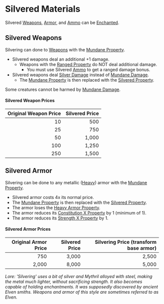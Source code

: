 # Silvered Materials
Silvered [Weapons](../Weapons.md), [Armor](../Armor.md), and [Ammo](../Individual%20Item%20Cards/Weapons/Weapon%20Properties/Ammo%20Property.md) can be [Enchanted](../../../Magic/Enchanting/Enchanting.md).
## Silvered Weapons
Silvering can done to [Weapons](../Weapons.md) with the [Mundane Property](Mundane%20Property.md).

- Silvered weapons deal an additional +1 damage.
	- Weapons with the [Ranged Property](../Individual%20Item%20Cards/Weapons/Weapon%20Properties/Ranged%20Property.md) do NOT deal additional damage.
		- You must use Silvered [Ammo](../Individual%20Item%20Cards/Weapons/Weapon%20Properties/Ammo%20Property.md) to get a ranged damage bonus.
- Silvered weapons deal [Silver Damage](../../../Damage%20Types/Silver%20Damage.md) instead of [Mundane Damage](../../../Damage%20Types/Mundane%20Damage.md).
	- The [Mundane Property](Mundane%20Property.md) is then replaced with the [Silvered Property](Silvered%20Property.md).

Some creatures cannot be harmed by [Mundane Damage](../../../Damage%20Types/Mundane%20Damage.md).
#### Silvered Weapon Prices

| Original Weapon Price | Silvered Price |
| --------------------: | -------------: |
|                    10 |            500 |
|                    25 |            750 |
|                    50 |          1,000 |
|                   100 |          1,250 |
|                   250 |          1,500 |
## Silvered Armor
Silvering can be done to any metallic ([Heavy](../Individual%20Item%20Cards/Armors/Armor%20Properties/Heavy%20Armor%20Property.md)) armor with the [Mundane Property](Mundane%20Property.md).

- Silvered armor costs 4x its normal price.
- The [Mundane Property](Mundane%20Property.md) is then replaced with the [Silvered Property](Silvered%20Property.md).
- The armor loses the [Heavy Armor Property](../Individual%20Item%20Cards/Armors/Armor%20Properties/Heavy%20Armor%20Property.md).
- The armor reduces its [Constitution X Property](../Individual%20Item%20Cards/Armors/Armor%20Properties/Constitution%20X%20Property.md) by 1 (minimum of 1).
- The armor reduces its [Strength X Property](../Individual%20Item%20Cards/Armors/Armor%20Properties/Strength%20X%20Property.md) by 1.
#### Silvered Armor Prices

| Original Armor Price | Silvered Price | Silvering Price (transform base armor) |
| -------------------: | -------------: | -------------------------------------: |
|                  750 |          3,000 |                                  2,500 |
|                2,000 |          8,000 |                                  5,000 |


*Lore:*
*'Silvering' uses a bit of silver and Mythril alloyed with steel, making the metal much lighter, without sacrificing strength. It also becomes capable of holding enchantments. It was supposedly discovered by ancient Elven smiths. Weapons and armor of this style are sometimes referred to as Elven.*